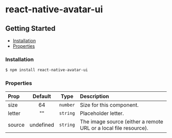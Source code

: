 # react-native-avatar-ui

## Getting Started

- [Installation](#installation)
- [Properties](#properties)

### Installation

```bash
$ npm install react-native-avatar-ui
```

### Properties

| Prop  | Default  | Type | Description |
| :------------ |:---------------:| :---------------:| :-----|
| size | 64 | `number` | Size for this component. |
| letter | "" | `string` | Placeholder letter. |
| source | undefined | `string` | The image source (either a remote URL or a local file resource). |
